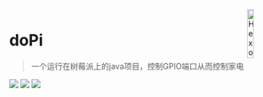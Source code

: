 <img src="http://static.suroot.win/image/dopi.png" alt="Hexo logo" width="15%" align="right" />

# doPi

> 一个运行在树莓派上的java项目，控制GPIO端口从而控制家电
>

![](https://img.shields.io/badge/version-1.0-green)
![](https://img.shields.io/badge/java-1.8-green)
![](https://img.shields.io/badge/pi4j-1.1-green)

